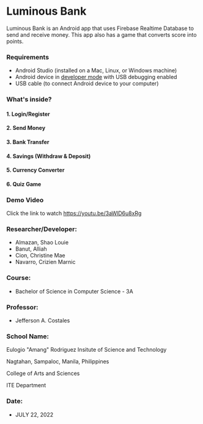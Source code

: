 # Luminous Bank

<!--![Graphical feature](https://user-images.githubusercontent.com/106217907/171543093-c84fe5e5-69db-4cd2-ac34-a2dea168c2d0.jpg)-->

Luminous Bank is an Android app that uses Firebase Realtime Database to send and receive money. This app also has a game that converts score into points.

### Requirements
*   Android Studio (installed on a Mac, Linux, or Windows machine)
*   Android device in [developer mode](https://developer.android.com/studio/debug/dev-options) with USB debugging enabled
*   USB cable (to connect Android device to your computer)

### What's inside?
#### 1. Login/Register
<!--![Detect Object](https://user-images.githubusercontent.com/106217907/171542959-200f9c7d-6941-4d15-9d19-e4613f8259a0.jpg)-->
#### 2. Send Money
<!--![Text Reader](https://user-images.githubusercontent.com/106217907/171542966-735cdd56-39e6-42bc-bf9c-eb1701f35441.jpg)-->
#### 3. Bank Transfer
<!--![Money Reader](https://user-images.githubusercontent.com/106217907/171542973-1c02d216-a76a-4362-aced-c837666b4d67.jpg)-->
#### 4. Savings (Withdraw & Deposit)
<!--![Face Recognition](https://user-images.githubusercontent.com/106217907/171542988-329de313-97e3-480f-be11-cfbd336bca92.jpg)-->
#### 5. Currency Converter
<!--![Face Analyzer](https://user-images.githubusercontent.com/106217907/171543450-73faa700-73f4-4db9-9ef5-ca4cc47a1f47.jpg)-->
#### 6. Quiz Game
<!--![GPS tracker](https://user-images.githubusercontent.com/106217907/171542995-2953cc09-0a24-454b-a146-49e44c1c27d0.jpg)-->

### Demo Video
Click the link to watch https://youtu.be/3aWlD6u8xRg

### Researcher/Developer:

* Almazan, Shao Louie
* Banut, Alliah
* Cion, Christine Mae
* Navarro, Crizien Marnic

### Course: 
* Bachelor of Science in Computer Science - 3A

### Professor: 
* Jefferson A. Costales

### School Name:
Eulogio "Amang" Rodriguez Insitute of Science and Technology

Nagtahan, Sampaloc, Manila, Philippines

College of Arts and Sciences

ITE Department

### Date: 
* JULY 22, 2022
